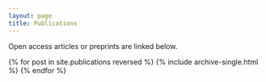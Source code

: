 ```yaml
---
layout: page
title: Publications
---
```


 
Open access articles or preprints are linked below.


{% for post in site.publications reversed %}
    {% include archive-single.html %}
{% endfor %}
